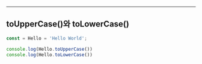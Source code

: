 


---
## toUpperCase()와 toLowerCase()

```jsx
const = Hello = 'Hello World';

console.log(Hello.toUpperCase())
console.log(Hello.toLowerCase())
```
